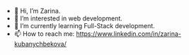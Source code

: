 - 👋 Hi, I’m Zarina.
- 👀 I’m interested in web development.
- 🌱 I’m currently learning Full-Stack development.
- 📫 How to reach me: https://www.linkedin.com/in/zarina-kubanychbekova/

<!---
kzarina/kzarina is a ✨ special ✨ repository because its `README.md` (this file) appears on your GitHub profile.
You can click the Preview link to take a look at your changes.
--->
